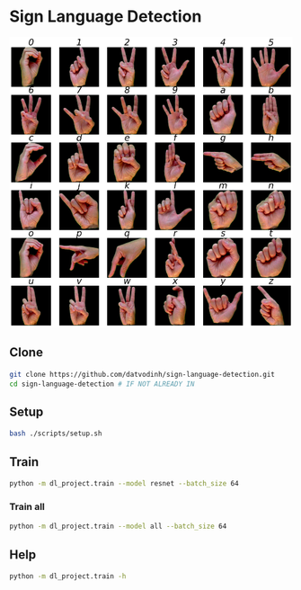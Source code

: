 # Sign Language Detection

![Alt text](img/image.png)

## Clone

```bash
git clone https://github.com/datvodinh/sign-language-detection.git
cd sign-language-detection # IF NOT ALREADY IN
```

## Setup

```bash
bash ./scripts/setup.sh
```

## Train

```bash
python -m dl_project.train --model resnet --batch_size 64
```

### Train all

```bash
python -m dl_project.train --model all --batch_size 64
```

## Help

```bash
python -m dl_project.train -h
```
